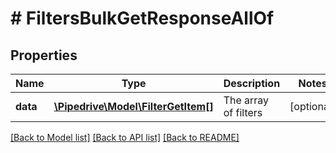 # # FiltersBulkGetResponseAllOf

## Properties

Name | Type | Description | Notes
------------ | ------------- | ------------- | -------------
**data** | [**\Pipedrive\Model\FilterGetItem[]**](FilterGetItem.md) | The array of filters | [optional]

[[Back to Model list]](../../README.md#models) [[Back to API list]](../../README.md#endpoints) [[Back to README]](../../README.md)
